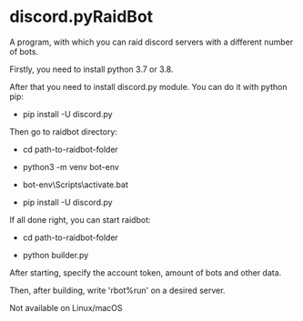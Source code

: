 # discord.pyRaidBot
A program, with which you can raid discord servers with a different number of bots.

Firstly, you need to install python 3.7 or 3.8.

After that you need to install discord.py module.
You can do it with python pip:

- pip install -U discord.py

Then go to raidbot directory:

- cd path-to-raidbot-folder

- python3 -m venv bot-env

- bot-env\Scripts\activate.bat

- pip install -U discord.py

If all done right, you can start raidbot:

- cd path-to-raidbot-folder

- python builder.py

After starting, specify the account token, amount of bots and other data.

Then, after building, write 'rbot%run' on a desired server.

Not available on Linux/macOS

